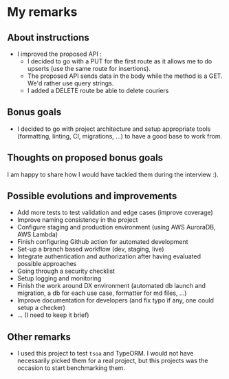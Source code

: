# My remarks

## About instructions

- I improved the proposed API :
  - I decided to go with a PUT for the first route as it allows me to do upserts (use the same route for insertions).
  - The proposed API sends data in the body while the method is a GET. We'd rather use query strings.
  - I added a DELETE route be able to delete couriers

## Bonus goals

- I decided to go with project architecture and setup appropriate tools (formatting, linting, CI, migrations, ...) to have a good base to work from.

## Thoughts on proposed bonus goals

I am happy to share how I would have tackled them during the interview :).

## Possible evolutions and improvements

- Add more tests to test validation and edge cases (improve coverage)
- Improve naming consistency in the project
- Configure staging and production environment (using AWS AuroraDB, AWS Lambda)
- Finish configuring Github action for automated development
- Set-up a branch based workflow (dev, staging, live)
- Integrate authentication and authorization after having evaluated possible approaches
- Going through a security checklist
- Setup logging and monitoring
- Finish the work around DX environment (automated db launch and migration, a db for each use case, formatter for md files, ...)
- Improve documentation for developers (and fix typo if any, one could setup a checker)
- ... (I need to keep it brief)

## Other remarks

- I used this project to test `tsoa` and TypeORM. I would not have necessarily picked them for a real project, but this projects was the occasion to start benchmarking them.
